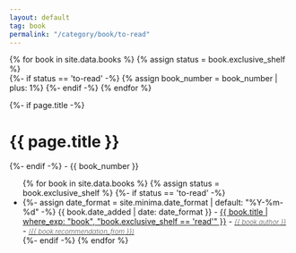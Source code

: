 ```yaml
---
layout: default
tag: book
permalink: "/category/book/to-read"
---
```


{% for book in site.data.books %}
    {% assign status = book.exclusive_shelf %}    
    {%- if status == 'to-read' -%}
        {% assign book_number = book_number | plus: 1%}
    {%- endif -%}
{% endfor %}

{%- if page.title -%}
    <h1>{{ page.title }}</h1>
{%- endif -%}
<a class="post-meta"> - {{ book_number }}</a>


<ul>
{% for book in site.data.books %}
    {% assign status = book.exclusive_shelf %}    
    {%- if status == 'to-read' -%}
        <li>
            {%- assign date_format = site.minima.date_format | default: "%Y-%m-%d" -%}
            <span class="post-meta">{{ book.date_added | date: date_format }} - </span>    
            <a href="{{book.open_library_url_info_ISBN13}}">{{ book.title | where_exp: "book",  "book.exclusive_shelf == 'read'" }}</a> - <a style='font-style: italic; font-weight: 200; font-size: 12px;' href="{{book.open_library_url_info_ISBN13}}">{{ book.author }}</a> - <a style='font-style: italic; font-weight: 200; font-size: 12px;' href="{{book.open_library_url_info_ISBN13}}">({{ book.recommendation_from }})</a>
        </li>
    {%- endif -%}
{% endfor %}
</ul>
